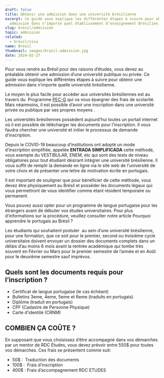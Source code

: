 ```yaml
---
draft: false
title: Obtenir une admission dans une université brésilienne
excerpt: Ce guide vous explique les différentes étapes à suivre pour obtenir une
  admission dans n’importe quel établissement d’enseignement Brésilien.
slug: bresil/admission
topic: admission
related:
  - bresil/visa
name: Bresil
thumbnail: images/brazil-admission.jpg
date: 2024-02-27
---
```

Pour vous rendre au Brésil pour des raisons d’études, vous devez au préalable obtenir une admission d’une université publique ou privée. Ce guide vous explique les différentes étapes à suivre pour obtenir une admission dans n’importe quelle université brésilienne.

Le moyen le plus facile pour accéder aux universités brésiliennes est au travers du  Programme [PEC-G](http://www.dce.mre.gov.br/en/PEC/G/processo_seletivo/inscricoes/2019.php) qui va vous épargner des frais de scolarité. Mais néanmoins, il est possible d’avoir une inscription dans une université privée ou publique par ses propres moyens .

Les universités brésiliennes possèdent aujourd’hui toutes un portail internet où il est possible de télécharger les documents pour l’inscription. Il vous faudra chercher une université et initier le processus de demande d’inscription.

Depuis le COVID-19 beaucoup d’institutions ont adopté un mode d’inscription simplifiée, appelée **ENTRADA SIMPLIFICADA** cette méthode, vous exempte du VESTIBULAR, ENEM, etc qui sont des tests de niveau obligatoires pour tout étudiant désirant intégrer une université brésilienne. Il vous suffit de remplir la demande en ligne via le site web de l'université de votre choix et de présenter une lettre de motivation écrite en portugais. 

Il est important de souligner que pour bénéficier de cette méthode, vous devez être physiquement au Brésil et posséder les documents légaux qui vous permettront de vous identifier comme étant résident temporaire ou permanent. 

Vous pouvez aussi opter pour un programme de langue portugaise pour les étrangers avant de débuter vos études universitaires. Pour plus d’informations sur la procédure, veuillez consulter notre article Pourquoi apprendre le portugais au Brésil ?  

Les étudiants qui souhaitent postuler  au sein d’une université brésilienne, pour une formation, que ce soit pour le premier, second ou troisième cycle universitaire doivent envoyer un dossier des documents complets dans un délais d’au moins 6 mois avant la rentrée académique qui tombe très souvent en Février ou Mars pour le premier semestre de l’année et en Août pour le deuxième semestre sauf imprévus.

## Quels sont les documents requis pour l’inscription ?

* Certificat de langue portugaise (le cas échéant) 
* Bulletins 3eme, 4eme, 5eme et 6eme (traduits en portugais)
* Diplôme (traduit en portugais)
* CPF (Cadastre de Personne Physique)
* Carte d'identité (CRNM) 

## COMBIEN ÇA COÛTE ? 

En supposant que vous choisissez d’être accompagné dans vos démarches par un mentor de RDC Études, vous devez prévoir entre 550$ pour toutes vos démarches. Ces frais se présentent comme suit:

* 50$ :  Traduction des documents 
* 100$ :  Frais d’inscription
* 400$ : Frais d’accompagnement RDC ETUDES